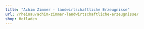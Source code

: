 ```yaml
---
title: "Achim Zimmer - landwirtschaftliche Erzeugnisse"
url: /rheinau/achim-zimmer-landwirtschaftliche-erzeugnisse/
shop: Hofladen
---
```

